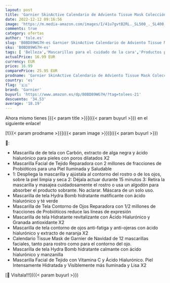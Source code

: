 ```yaml
---
layout: post
title: 'Garnier SkinActive Calendario de Adviento Tissue Mask Colección de Navidad de 12 mascarillas faciales para rostro y contorno de ojos.'
date: 2022-12-12 09:16:56
image: 'https://m.media-amazon.com/images/I/41u7gvtB2RL._SL500_._SL400_.jpg'
comments: true
category: ofertas
author: 'tole.es'
slug: 'B0BD89WG7H-es Garnier SkinActive Calendario de Adviento Tissue Mask...'
sku: 'B0BD89WG7H-es'
tags: [ 'Belleza','Mascarillas para el cuidado de la cara','Productos para el cuidado de la cara','Productos para el cuidado de la piel','adviento','garnier','navidad','🇪🇸', ]
actualPrice: 16.99 EUR
currency: EUR
price: 16.99
comparePrice: 25.95 EUR
prodname: 'Garnier SkinActive Calendario de Adviento Tissue Mask Colección de Navidad de 12 mascarillas faciales para rostro y contorno de ojos.'
country: 'es'
flag: '🇪🇸'
brand: 'Garnier'
buyurl: 'https://www.amazon.es/dp/B0BD89WG7H/?tag=tolees-21'
descuento: '34.53'
average: '18.19'
---
```


Ahora mismo tienes [{{< param title >}}]({{< param buyurl >}}) en el siguiente enlace!

[![{{< param prodname >}}]({{< param image >}})]({{< param buyurl >}})

🔎:

- Mascarilla de de tela con Carbón, extracto de alga negra y ácido hialurónico para pieles con poros dilatados X2
- Mascarilla Facial de Tejido Reparadora con 2 millones de fracciones de Probióticos para una Piel Iluminada y Saludable
- 1: Despliega la mascarilla y ajústala al contorno del rostro o de los ojos, sobre la piel limpia y seca 2: Déjala actuar durante 15 minutos 3: Retira la mascarilla y masajea cuidadosamente el rostro o usa un algodón para absorber el producto sobrante. No aclarar. Máscara de un solo uso.
- Mascarilla de tela Hydra Bomb hidratante matificante con ácido hialurónico y té verde
- Mascarilla de Tela Contorno de Ojos Reparadora con 1/2 millones de fracciones de Probióticos reduce las líneas de expresión
- Mascarilla de tela Hidratante revitalizante con Ácido Hialurónico y Granada antioxidante X2
- Mascarilla de tela contorno de ojos anti-fatiga y anti-ojeras con ácido hialurónico y extracto de naranja X2
- Calendario Tissue Mask de Garnier de Navidad de 12 mascarillas faciales, tanto para rostro como para el contorno del ojo.
- Mascarilla de tela Hydra Bomb hidratante calmante con ácido hialurónico y manzanilla
- Mascarilla Facial de Tejido con Vitamina C y Ácido Hialurónico. Piel Intensamente Hidratada y Visiblemente más Iluminada y Lisa X2

[🛒 Visítala!!!]({{< param buyurl >}})
